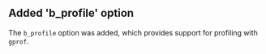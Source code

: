 ## Added 'b_profile' option

The `b_profile` option was added, which provides support for profiling
with `gprof`.

